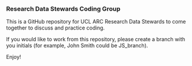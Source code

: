 ### Research Data Stewards Coding Group 

This is a GitHub repository for UCL ARC Research Data Stewards to come together to discuss and practice coding.

If you would like to work from this repository, please create a branch with you initials (for example, John Smith could be JS_branch).

Enjoy!